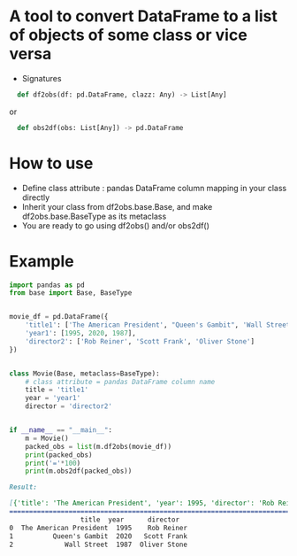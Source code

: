 # A tool to convert DataFrame to a list of objects of some class or vice versa
  - Signatures
  ```python
    def df2obs(df: pd.DataFrame, clazz: Any) -> List[Any]
  ```
  or
  ```python
    def obs2df(obs: List[Any]) -> pd.DataFrame
  ```
# How to use
  - Define class attribute : pandas DataFrame column mapping in your class directly
  - Inherit your class from df2obs.base.Base, and make df2obs.base.BaseType as its metaclass
  - You are ready to go using df2obs() and/or obs2df()
# Example
  ```python
  import pandas as pd
  from base import Base, BaseType


  movie_df = pd.DataFrame({
      'title1': ['The American President', "Queen's Gambit", 'Wall Street'],
      'year1': [1995, 2020, 1987],
      'director2': ['Rob Reiner', 'Scott Frank', 'Oliver Stone']
  })


  class Movie(Base, metaclass=BaseType):
      # class attribute = pandas DataFrame column name
      title = 'title1'
      year = 'year1'
      director = 'director2'


  if __name__ == "__main__":
      m = Movie()
      packed_obs = list(m.df2obs(movie_df))
      print(packed_obs)
      print('='*100)
      print(m.obs2df(packed_obs))
  ```

  ```markdown
  Result:

  [{'title': 'The American President', 'year': 1995, 'director': 'Rob Reiner'}, {'title': "Queen's Gambit", 'year': 2020, 'director': 'Scott Frank'}, {'title': 'Wall  Street', 'year': 1987, 'director': 'Oliver Stone'}]
  ====================================================================================================
                    title  year      director
  0  The American President  1995    Rob Reiner
  1          Queen's Gambit  2020   Scott Frank
  2             Wall Street  1987  Oliver Stone
  ```
